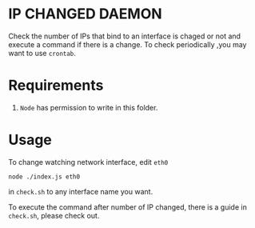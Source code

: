 # IP CHANGED DAEMON
Check the number of IPs that bind to an interface is chaged or not and execute a command if there is a change. To check periodically ,you may want to use `crontab`.

# Requirements
1. `Node` has permission to write in this folder.

# Usage
To change watching network interface, edit `eth0`
```
node ./index.js eth0
```
in `check.sh` to any interface name you want.

To execute the command after number of IP changed, there is a guide in `check.sh`, please check out.
